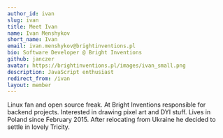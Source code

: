 ```yaml
---
author_id: ivan
slug: ivan
title: Meet Ivan
name: Ivan Menshykov
short_name: Ivan
email: ivan.menshykov@brightinventions.pl
bio: Software Developer @ Bright Inventions
github: janczer
avatar: https://brightinventions.pl/images/ivan_small.png
description: JavaScript enthusiast
redirect_from: /ivan
layout: member
---
```


Linux fan and open source freak. At Bright Inventions responsible for backend projects. Interested in drawing pixel art and DYI stuff. Lives in Poland since February 2015. After relocating from Ukraine he decided to settle in lovely Tricity.
